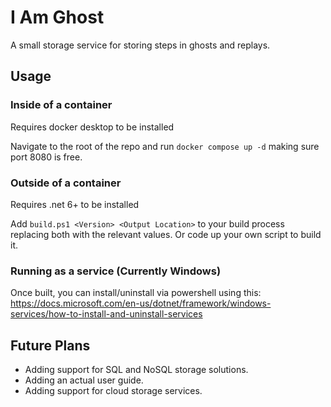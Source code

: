 # I Am Ghost
A small storage service for storing steps in ghosts and replays.

## Usage

### Inside of a container

Requires docker desktop to be installed

Navigate to the root of the repo and run `docker compose up -d` making sure port 8080 is free.

### Outside of a container

Requires .net 6+ to be installed

Add `build.ps1 <Version> <Output Location>` to your build process replacing both with the relevant values. Or code up your own script to build it.

### Running as a service (Currently Windows)

Once built, you can install/uninstall via powershell using this: https://docs.microsoft.com/en-us/dotnet/framework/windows-services/how-to-install-and-uninstall-services

## Future Plans

- Adding support for SQL and NoSQL storage solutions.
- Adding an actual user guide.
- Adding support for cloud storage services.


